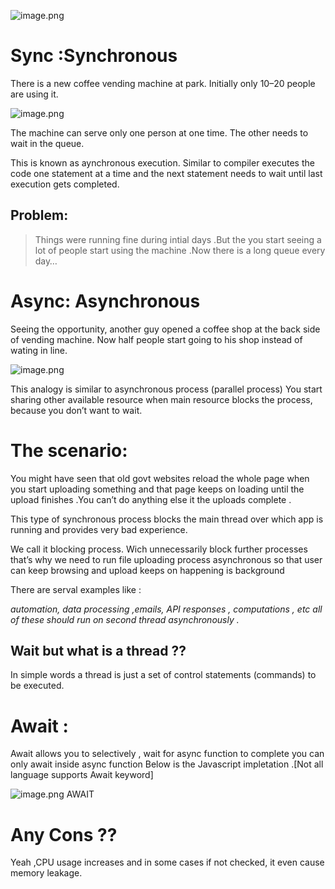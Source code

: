 ![image.png](https://p9-juejin.byteimg.com/tos-cn-i-k3u1fbpfcp/8668f2e6a465439a8e2376eb83cf21d8~tplv-k3u1fbpfcp-watermark.image?)

# Sync :Synchronous

There is a new coffee vending machine at park. Initially only 10–20 people are using it.

![image.png](https://p3-juejin.byteimg.com/tos-cn-i-k3u1fbpfcp/22aa97760c084ba4967f0941b10cef32~tplv-k3u1fbpfcp-watermark.image?)

The machine can serve only one person at one time. The other needs to wait in the queue.

This is known as aynchronous execution. Similar to compiler executes the code one statement at a time and the next statement needs to wait until last execution gets completed.

## Problem:

> Things were running fine during intial days .But the you start seeing a lot of people start using the machine .Now there is a long queue every day…

# Async: Asynchronous

Seeing the opportunity, another guy opened a coffee shop at the back side of vending machine. Now half people start going to his shop instead of wating in line.

![image.png](https://p3-juejin.byteimg.com/tos-cn-i-k3u1fbpfcp/2465c6eb0e9b4a7d91e2f611be667564~tplv-k3u1fbpfcp-watermark.image?)

This analogy is similar to asynchronous process (parallel process) You start sharing other available resource when main resource blocks the process, because you don’t want to wait.

# The scenario:

You might have seen that old govt websites reload the whole page when you start uploading something and that page keeps on loading until the upload finishes .You can’t do anything else it the uploads complete .

This type of synchronous process blocks the main thread over which app is running and provides very bad experience.

We call it blocking process. Wich unnecessarily block further processes that’s why we need to run file uploading process asynchronous so that user can keep browsing and upload keeps on happening is background

There are serval examples like :

*automation, data processing ,emails, API responses , computations , etc all of these should run on second thread asynchronously .*

## Wait but what is a thread ??

In simple words a thread is just a set of control statements (commands) to be executed.

# Await :

Await allows you to selectively , wait for async function to complete you can only await inside async function Below is the Javascript impletation .[Not all language supports Await keyword]

![image.png](https://p3-juejin.byteimg.com/tos-cn-i-k3u1fbpfcp/363b68dec2e54cf79131aa698f939973~tplv-k3u1fbpfcp-watermark.image?)
AWAIT

# Any Cons ??

Yeah ,CPU usage increases and in some cases if not checked, it even cause memory leakage.